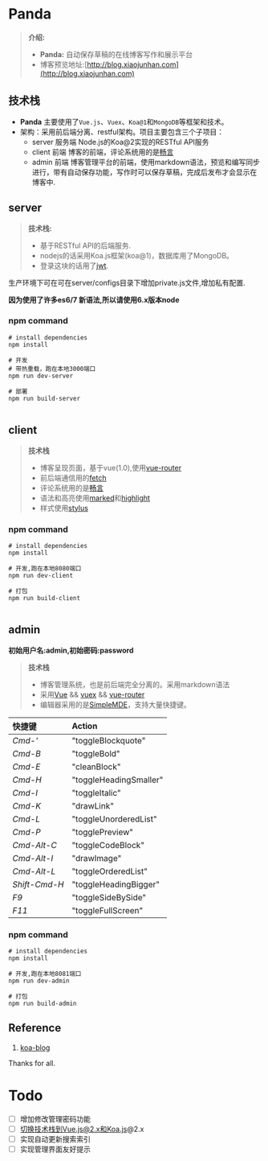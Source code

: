 # Panda

> **介绍:**
> - **Panda:** 自动保存草稿的在线博客写作和展示平台
> - 博客预览地址:[http://blog.xiaojunhan.com](http://blog.xiaojunhan.com)

## 技术栈
- **Panda** 主要使用了`Vue.js`、`Vuex`、`Koa@1`和`MongoDB`等框架和技术。
- 架构：采用前后端分离、restful架构。项目主要包含三个子项目：
  - server 服务端 Node.js的Koa@2实现的RESTful API服务
  - client 前端 博客的前端，评论系统用的是[畅言](https://changyan.kuaizhan.com/)
  - admin  前端 博客管理平台的前端，使用markdown语法，预览和编写同步进行，带有自动保存功能，写作时可以保存草稿，完成后发布才会显示在博客中.

## server

> **技术栈:**
> - 基于RESTful API的后端服务.
> - nodejs的话采用Koa.js框架(koa@1)，数据库用了MongoDB。
> - 登录这块的话用了[jwt](https://jwt.io/introduction/).

生产环境下可在可在server/configs目录下增加private.js文件,增加私有配置.

**因为使用了许多es6/7 新语法,所以请使用6.x版本node**

### npm command

```
# install dependencies
npm install

# 开发
# 带热重载，跑在本地3000端口
npm run dev-server

# 部署
npm run build-server


```

## client

> **技术栈**
> - 博客呈现页面，基于vue(1.0),使用[vue-router](https://github.com/vuejs/vue-router)
> - 前后端通信用的[fetch](https://www.npmjs.com/package/whatwg-fetch)
> - 评论系统用的是[畅言](https://changyan.kuaizhan.com/)
> - 语法和高亮使用[marked](https://github.com/chjj/marked)和[highlight](https://github.com/isagalaev/highlight.js)
> - 样式使用[stylus](http://stylus-lang.com/)
### npm command

```
# install dependencies
npm install

# 开发,跑在本地8080端口
npm run dev-client

# 打包
npm run build-client


```


## admin

**初始用户名:admin,初始密码:password**

> **技术栈**
> - 博客管理系统，也是前后端完全分离的。采用markdown语法
> - 采用[Vue](http://vuejs.org.cn) && [vuex](https://github.com/vuejs/vuex) && [vue-router](https://github.com/vuejs/vue-router)
> - 编辑器采用的是[SimpleMDE](https://github.com/NextStepWebs/simplemde-markdown-editor)，支持大量快捷键。

快捷键 | Action
:------- | :-----
*Cmd-'* | "toggleBlockquote"
*Cmd-B* | "toggleBold"
*Cmd-E* | "cleanBlock"
*Cmd-H* | "toggleHeadingSmaller"
*Cmd-I* | "toggleItalic"
*Cmd-K* | "drawLink"
*Cmd-L* | "toggleUnorderedList"
*Cmd-P* | "togglePreview"
*Cmd-Alt-C* | "toggleCodeBlock"
*Cmd-Alt-I* | "drawImage"
*Cmd-Alt-L* | "toggleOrderedList"
*Shift-Cmd-H* | "toggleHeadingBigger"
*F9* | "toggleSideBySide"
*F11* | "toggleFullScreen"

### npm command

```
# install dependencies
npm install

# 开发,跑在本地8081端口
npm run dev-admin

# 打包
npm run build-admin

```

## Reference

1. [koa-blog](https://github.com/Ma63d/kov-blog/)   

Thanks for all.

# Todo
- [ ] 增加修改管理密码功能
- [ ] 切换技术栈到Vue.js@2.x和Koa.js@2.x
- [ ] 实现自动更新搜索索引
- [ ] 实现管理界面友好提示
